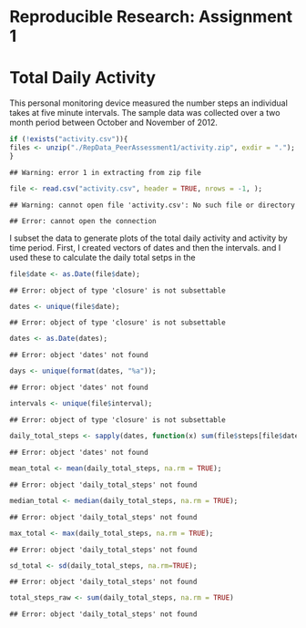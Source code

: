 Reproducible Research: Assignment 1
========================================================

Total Daily Activity
=====================
This personal monitoring device measured the number steps an individual takes at five minute intervals. The sample data was collected over a two month period between October and November of 2012. 


```r
if (!exists("activity.csv")){
files <- unzip("./RepData_PeerAssessment1/activity.zip", exdir = ".");
}
```

```
## Warning: error 1 in extracting from zip file
```

```r
file <- read.csv("activity.csv", header = TRUE, nrows = -1, );
```

```
## Warning: cannot open file 'activity.csv': No such file or directory
```

```
## Error: cannot open the connection
```

I subset the data to generate plots of the total daily activity and activity by time period. First, I created vectors of dates and then the intervals. and I used these to calculate the daily total setps in the  


```r
file$date <- as.Date(file$date);
```

```
## Error: object of type 'closure' is not subsettable
```

```r
dates <- unique(file$date);
```

```
## Error: object of type 'closure' is not subsettable
```

```r
dates <- as.Date(dates);
```

```
## Error: object 'dates' not found
```

```r
days <- unique(format(dates, "%a"));
```

```
## Error: object 'dates' not found
```

```r
intervals <- unique(file$interval);
```

```
## Error: object of type 'closure' is not subsettable
```

```r
daily_total_steps <- sapply(dates, function(x) sum(file$steps[file$date == x], na.rm =TRUE));
```

```
## Error: object 'dates' not found
```

```r
mean_total <- mean(daily_total_steps, na.rm = TRUE);
```

```
## Error: object 'daily_total_steps' not found
```

```r
median_total <- median(daily_total_steps, na.rm = TRUE);
```

```
## Error: object 'daily_total_steps' not found
```

```r
max_total <- max(daily_total_steps, na.rm = TRUE);
```

```
## Error: object 'daily_total_steps' not found
```

```r
sd_total <- sd(daily_total_steps, na.rm=TRUE);
```

```
## Error: object 'daily_total_steps' not found
```

```r
total_steps_raw <- sum(daily_total_steps, na.rm = TRUE)
```

```
## Error: object 'daily_total_steps' not found
```























